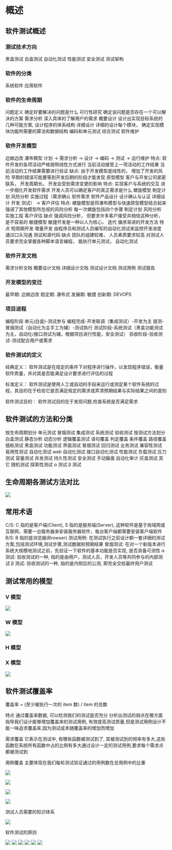 # 概述

## 软件测试概述

### 测试技术方向

黑盒测试
白盒测试
自动化测试
性能测试
安全测试
测试架构

### 软件的分类

系统软件
应用软件

### 软件的生命周期

问题定义
确定好要解决的问题是什么
可行性研究
确定该问题是否存在一个可以解决的方案
需求分析
深入具体的了解用户的需求
概要设计
设计出实现目标系统的几种可能方案, 设计程序的体系结构
详细设计
详细的设计每个模块， 确定实现模块功能所需要的算法和数据结构
编码和单元测试
综合测试
软件维护

### 软件开发模型

边做边改
瀑布模型
计划 -> 需求分析 -> 设计 -> 编码 -> 测试 -> 运行维护
特点:
软件开发的各项活动严格按照线性方式进行
当前活动接受上一项活动的工作结果
当前活动的工作结果需要进行验证
缺点:
由于开发模型是线性的， 增加了开发的风险
早期的错误可能要等到开发后期的阶段才能发现
原型模型
客户与开发公司紧密联系， 开发周期长。 开发会受到需求变更的影响
特点:
实现客户与系统的交互
进一步细化开发软件需求
开发人员可以确定客户的真正需求是什么
螺旋模型
制定计划 风险分析 实施过程（需求确认 软件需求 软件产品设计 设计确认与认证 详细设计 开发 测试） -> 客户评估
特点:
螺旋模型是将瀑布模型与快速原型模型结合起来
强调了其他模型所忽视的风险分析
每一次螺旋包括四个步骤 制定计划 风险分析 实施工程 客户评估
缺点
强调风险分析， 但要求许多客户接受并相信这种分析，是不容易的
敏捷模型
敏捷开发是一种以人为核心， 迭代 循序渐进的开发方法
特点
短周期开发
增量开发
由程序员和测试人员编写的自动化测试来监控开发进度
通过口头沟通 测试和源代码
缺点
团队的组建较难， 人员素质要求较高
对测试人员要求完全掌握各种脚本语言编程， 能执行单元测试， 自动化测试

### 软件开发文档

需求分析文档
概要设计文档
详细设计文档
测试设计文档
测试用例
测试报告

### 开发模型的变迁

最早期: 边做边改
稳定期: 瀑布式
发展期: 敏捷
创新期: DEVOPS

### 项目进程

编程阶段 单元(白盒)-测试参与
编程完成-开发联调（集成测试）-开发为主
提测-冒烟测试（自动化为主手工为辅）-测试执行
测试阶段-系统测试（黑盒功能测试为主，自动化/接口测试为辅，根据项目进行性能，安全测试）
验收阶段-验收测试-测试配合用户或需求

### 软件测试的定义

经典定义：
软件测试是在规定的条件下对程序进行操作，以发现程序错误，衡量软件质量，并对其是否能满足设计要求进行评估的过程

标准定义：
软件测试是使用人工或自动的手段来运行或测定某个软件系统的过程，其目的在于检验它是否满足规定的需求或弄清预期结果与实际结果之间的差别

软件测试目的：
软件测试目的在于发现问题,检查系统是否满足需求

## 软件测试的方法和分类

按生命周期划分
单元测试
冒烟测试
集成测试
系统测试
验收测试
按测试方法划分
白盒测试
静态分析
动态分析
逻辑覆盖测试
语句覆盖
判定覆盖
条件覆盖
路径覆盖
插桩测试
黑盒测试
功能测试
界面测试
冒烟测试
回归测试
业务测试
兼容性测试
易用性测试
自动化测试
web 自动化测试
接口自动化测试
性能测试
负载测试
压力测试
容量测试
并发测试
持久性测试
安全测试
手动臊面
自动化审计
灰盒测试
其它
随机测试
探索性测试
α 测试
β 测试

## 生命周期各测试方法对比

![](image/image/2021-08-02-22-29-16.png)

## 常用术语

C/S: C 指的是客户端(Client), S 指的是服务端(Server), 这种软件是基于局域网或互联网，需要一台服务器来安装服务器软件，每台客户端都需要安装客户端软件
B/S: B 指的是浏览器(Browser)
测试用例: 在测试执行之前设计额一套详细的测试方案,包括测试环境,测试步骤,测试数据和预期结果
冒烟测试: 在对一个新版本进行系统大规模地测试之前，先验证一下软件的基本功能是否实现, 是否具备可测性
α 测试: 验收测试的一种, 指的是由用户，测试人员，开发人员等共同参与的内部测试
β 测试: 验收测试的一种, 指的是内侧后的公测, 即完全交给最终用户测试

## 测试常用的模型

### V 模型

![](image/image/2021-08-02-22-46-08.png)

### W 模型

![](image/image/2021-08-02-22-48-50.png)

### H 模型

### X 模型

![](image/2021-08-02-22-51-19.png)

## 软件测试覆盖率

覆盖率 = (至少被执行一次的 item 数) / item 的总数

特点
通过覆盖率数据, 可以检测我们的测试是否充分
分析出测试的弱点在哪方面
指导我们设计能够增加覆盖率的测试用例, 有效提高测试质量,但是测试用例设计不能一味追求覆盖率,因为测试成本随覆盖率的增加而增加

需求覆盖
它表示在测试中, 有哪些函数被测试到了, 其被测试到的频率有多大,这些函数在系统所有函数中占的比例有多大通过设计一定的测试用例,要求每个需求点都被测试到

用例覆盖
主要体现在我们每轮测试验证通过的用例数在总用例中的比重

![](image/2021-08-02-23-08-58.png)

![](image/2021-08-02-23-09-21.png)

![](image/2021-08-02-23-10-22.png)

![](image/2021-08-02-23-12-07.png)

测试人员需要的知识体系

![](image/2021-08-02-23-17-56.png)

软件测试的原则

![](image/2021-08-02-23-20-55.png)
![](image/2021-08-02-23-21-36.png)
![](image/2021-08-02-23-22-12.png)
![](image/2021-08-02-23-22-37.png)
![](image/2021-08-02-23-22-58.png)
![](image/2021-08-02-23-23-57.png)